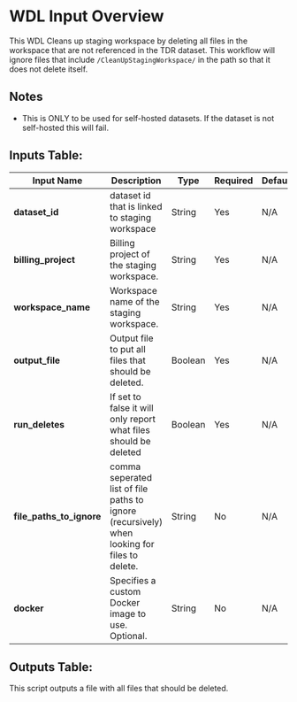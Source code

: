 # WDL Input Overview

This WDL Cleans up staging workspace by deleting all files in the workspace that are not referenced in the TDR dataset. This workflow will ignore files that include `/CleanUpStagingWorkspace/` in the path so that it does not delete itself.

## Notes
* This is ONLY to be used for self-hosted datasets. If the dataset is not self-hosted this will fail.

## Inputs Table:
| Input Name               | Description                                                                                  | Type    | Required | Default |
|--------------------------|----------------------------------------------------------------------------------------------|---------|----------|---------|
| **dataset_id**           | dataset id that is linked to staging workspace                                               | String  | Yes      | N/A     |
| **billing_project**      | Billing project of the staging workspace.                                                    | String  | Yes      | N/A     |
| **workspace_name**       | Workspace name of the staging workspace.                                                     | String  | Yes      | N/A     |
| **output_file**          | Output file to put all files that should be deleted.                                         | Boolean | Yes      | N/A     |
| **run_deletes**          | If set to false it will only report what files should be deleted                             | Boolean | Yes      | N/A     |
| **file_paths_to_ignore** | comma seperated list of file paths to ignore (recursively) when looking for files to delete. | String  | No       | N/A     |
| **docker**               | Specifies a custom Docker image to use. Optional.                                            | String  | No       | N/A     |


## Outputs Table:
This script outputs a file with all files that should be deleted.
